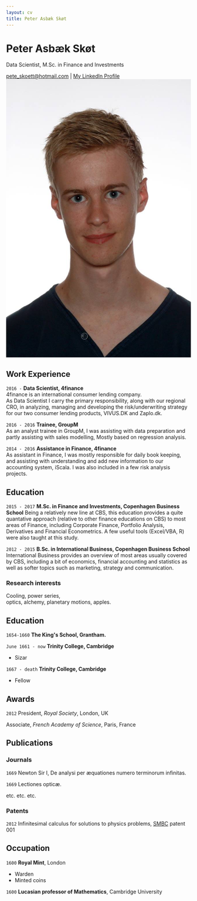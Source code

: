 ```yaml
---
layout: cv
title: Peter Asbæk Skøt
---
```

# Peter Asbæk Skøt
Data Scientist, M.Sc. in Finance and Investments


<div id="webaddress">
<a href="pete_skoett@hotmail.com">pete_skoett@hotmail.com</a>
| <a href="https://www.linkedin.com/in/peter-sk%C3%B8t-942b8060/">My LinkedIn Profile</a>
</div>

<img src="Skof.jpg">

## Work Experience


`2016 -`
__Data Scientist, 4finance__ <br/>
4finance is an international consumer lending company.
<br/>As Data Scientist I carry the primary responsibility,  along with our regional CRO, in analyzing, managing and developing the risk/underwriting strategy
for our two consumer lending products, VIVUS.DK and Zaplo.dk.


`2016 - 2016`
__Trainee, GroupM__<br/>
As an analyst trainee in GroupM, I was assisting with data preparation and partly assisting with sales modelling, Mostly based on regression analysis.


`2014 - 2016`
__Assistance in Finance, 4finance__<br/>
As assistant in Finance, I was mostly responsible for daily book keeping, and assisting with understanding and add new information to our accounting system, iScala.
I was also included in a few risk analysis projects.

## Education
`2015 - 2017`
__M.Sc. in Finance and Investments, Copenhagen Business School__
Being a relatively new line at CBS, this education provides a quite quantative approach (relative to other finance educations on CBS) to most areas of Finance, including Corporate Finance, Portfolio Analysis, Derivatives and Financial Econometrics.
A few useful tools (Excel/VBA, R) were also taught at this study.

`2012 - 2015`
__B.Sc. in International Business, Copenhagen Business School__<br/>
International Business provides an overview of most areas usually covered by CBS, including a bit of economics, financial accounting and statistics as well as softer topics such as marketing, strategy and communication.


### Research interests

Cooling, power series, <br/>
optics, alchemy, planetary motions, apples.


## Education

`1654-1660`
__The King's School, Grantham.__

`June 1661 - now`
__Trinity College, Cambridge__

- Sizar

`1667 - death`
__Trinity College, Cambridge__

- Fellow



## Awards

`2012`
President, *Royal Society*, London, UK

Associate, *French Academy of Science*, Paris, France



## Publications

<!-- A list is also available [online](http://scholar.google.co.uk/citations?user=LTOTl0YAAAAJ) -->

### Journals

`1669`
Newton Sir I, De analysi per æquationes numero terminorum infinitas.

`1669`
Lectiones opticæ.

etc. etc. etc.

### Patents

`2012`
Infinitesimal calculus for solutions to physics problems, [SMBC](http://www.techdirt.com/articles/20121011/09312820678/if-patents-had-been-around-time-newton.shtml) patent 001


## Occupation

`1600`
__Royal Mint__, London

- Warden
- Minted coins

`1600`
__Lucasian professor of Mathematics__, Cambridge University



<!-- ### Footer

Last updated: May 2013 -->
